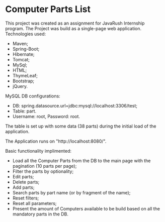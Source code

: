 # Computer Parts List
This project was created as an assignment for JavaRush Internship program.
The Project was build as a single-page web application.
Technologies used:
  - Maven;
  - Spring-Boot;
  - Hibernate;
  - Tomcat;
  - MySql;
  - HTML;
  - ThymeLeaf;
  - Bootstrap;
  - jQuery.
  
MySQL DB configurations:

  - DB: spring.datasource.url=jdbc:mysql://localhost:3306/test;
  - Table: part.
  - Username: root, Password: root.
  
The table is set up with some data (38 parts) during the initial load of the application.

The Application runs on "http://localhost:8080/".

Basic functionality implimented:
  - Load all the Computer Parts from the DB to the main page with the pagination (10 parts per page);
  - Filter the parts by optionality;
  - Edit parts;
  - Delete parts;
  - Add parts;
  - Search parts by part name (or by fragment of the name);
  - Reset filters;
  - Reset all parameters;
  - Present the amount of Computers available to be build based on all the mandatory parts in the DB.
